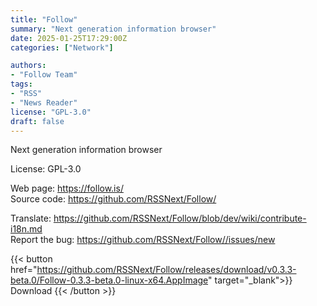 ```yaml
---
title: "Follow"
summary: "Next generation information browser"
date: 2025-01-25T17:29:00Z
categories: ["Network"]

authors:
- "Follow Team"
tags: 
- "RSS"
- "News Reader"
license: "GPL-3.0"
draft: false
---
```


Next generation information browser

License: GPL-3.0

Web page: <https://follow.is/>  
Source code: <https://github.com/RSSNext/Follow/>

Translate: <https://github.com/RSSNext/Follow/blob/dev/wiki/contribute-i18n.md>  
Report the bug: <https://github.com/RSSNext/Follow//issues/new>  

{{< button href="https://github.com/RSSNext/Follow/releases/download/v0.3.3-beta.0/Follow-0.3.3-beta.0-linux-x64.AppImage" target="_blank">}}
Download
{{< /button >}}